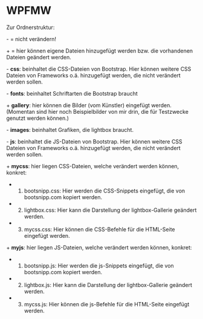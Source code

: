 # WPFMW

Zur Ordnerstruktur:

\- = nicht verändern!

\+ = hier können eigene Dateien hinzugefügt werden bzw. die vorhandenen Dateien geändert werden.

\- **css**: beinhaltet die CSS-Dateien von Bootstrap. Hier können weitere CSS Dateien von Frameworks o.ä. hinzugefügt werden, die nicht verändert werden sollen.

\- **fonts**: beinhaltet Schriftarten die Bootstrap braucht 

\+ **gallery**: hier können die Bilder (vom Künstler) eingefügt werden. (Momentan sind hier noch Beispielbilder von mir drin, die für Testzwecke genutzt werden können.) 

\- **images**: beinhaltet Grafiken, die lightbox braucht.

\- **js**: beinhaltet die JS-Dateien von Bootstrap. Hier können weitere CSS Dateien von Frameworks o.ä. hinzugefügt werden, die nicht verändert werden sollen.

\+ **mycss**: hier liegen CSS-Dateien, welche verändert werden können, konkret:
* 1) bootsnipp.css: Hier werden die CSS-Snippets eingefügt, die von bootsnipp.com kopiert werden. 
* 2) lightbox.css: Hier kann die Darstellung der lightbox-Gallerie geändert werden.
* 3) mycss.css: Hier können die CSS-Befehle für die HTML-Seite eingefügt werden.

\+ **myjs**: hier liegen JS-Dateien, welche verändert werden können, konkret:
* 1) bootsnipp.js: Hier werden die js-Snippets eingefügt, die von bootsnipp.com kopiert werden. 
* 2) lightbox.js: Hier kann die Darstellung der lightbox-Gallerie geändert werden.
* 3) mycss.js: Hier können die js-Befehle für die HTML-Seite eingefügt werden.

